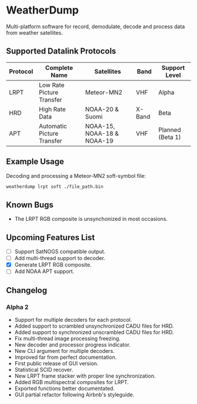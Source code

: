 # WeatherDump

Multi-platform software for record, demodulate, decode and process data from weather satellites.

## Supported Datalink Protocols

| Protocol | Complete Name | Satellites | Band | Support Level |
| -------- | ------------- | ---------- | ---- | ------------- |
| LRPT | Low Rate Picture Transfer | Meteor-MN2 | VHF | Alpha |
| HRD | High Rate Data | NOAA-20 & Suomi | X-Band | Beta |
| APT | Automatic Picture Transfer | NOAA-15, NOAA-18 & NOAA-19 | VHF | Planned (Beta 1) |

## Example Usage

Decoding and processing a Meteor-MN2 soft-symbol file:

```bash
weatherdump lrpt soft ./file_path.bin
```

## Known Bugs

- The LRPT RGB composite is unsynchonized in most occasions.

## Upcoming Features List

- [ ] Support SatNOGS compatible output.
- [ ] Add multi-thread support to decoder.
- [x] Generate LRPT RGB composite.
- [ ] Add NOAA APT support.

## Changelog

### Alpha 2

- Support for multiple decoders for each protocol.
- Added support to scrambled unsynchronized CADU files for HRD.
- Added support to synchronized unscrambled CADU files for HRD.
- Fix multi-thread image processing freezing.
- New decoder and processor progress indicator.
- New CLI argument for multiple decoders.
- Improved far from perfect documentation.
- First public release of GUI version.
- Statistical SCID recover.
- New LRPT frame stacker with proper line synchronization.
- Added RGB multispectral composites for LRPT.
- Exported functions better documentated. 
- GUI partial refactor following Airbnb's styleguide.